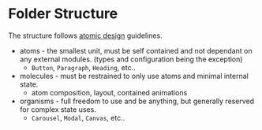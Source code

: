 # Folder Structure

The structure follows [atomic design](https://bradfrost.com/blog/post/atomic-web-design/)
guidelines.

- atoms - the smallest unit, must be self contained and not dependant on any external modules.
  (types and configuration being the exception)
  - `Button`, `Paragraph`, `Heading`, etc..
- molecules - must be restrained to only use atoms and minimal internal state.
  - atom composition, layout, contained animations
- organisms - full freedom to use and be anything, but generally reserved for complex state uses.
  - `Carousel`, `Modal`, `Canvas`, etc..

